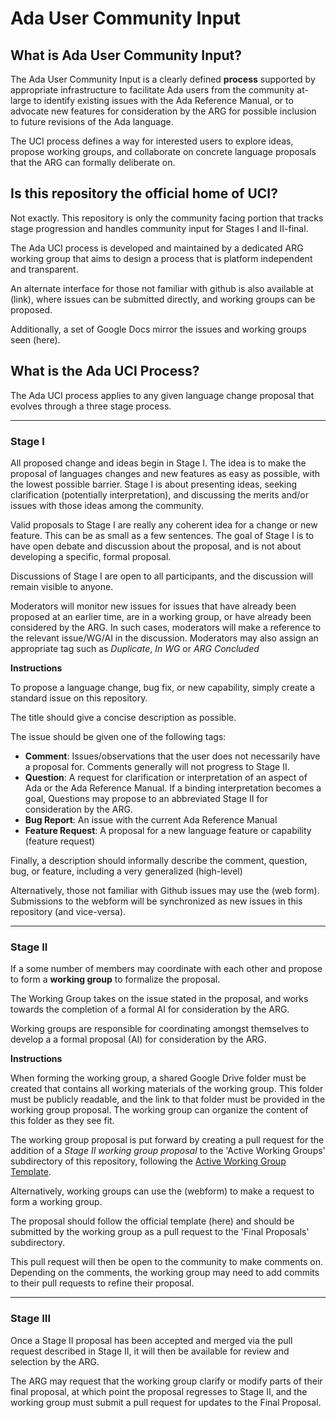 # Ada User Community Input

## What is Ada User Community Input?

The Ada User Community Input is a clearly defined **process** supported by appropriate infrastructure to facilitate Ada users from the community at-large to identify existing issues with the Ada Reference Manual, or to advocate new features for consideration by the ARG for possible inclusion to future revisions of the Ada language.

The UCI process defines a way for interested users to explore ideas, propose working groups, and collaborate on concrete language proposals that the ARG can formally deliberate on.

## Is this repository the official home of UCI?

Not exactly. This repository is only the community facing portion that tracks stage progression and handles community input for Stages I and II-final.

The Ada UCI process is developed and maintained by a dedicated ARG working group that aims to design a process that is platform independent and transparent.

An alternate interface for those not familiar with github is also available at (link), where issues can be submitted directly, and working groups can be proposed.

Additionally, a set of Google Docs mirror the issues and working groups seen (here).

## What is the Ada UCI Process?

The Ada UCI process applies to any given language change proposal that evolves through a three stage process.

---
### Stage I

All proposed change and ideas begin in Stage I. The idea is to make the proposal of languages changes and new features as easy as possible, with the lowest possible barrier. Stage I is about presenting ideas, seeking clarification (potentially interpretation), and discussing the merits and/or issues with those ideas among the community.

Valid proposals to Stage I are really any coherent idea for a change or new feature. This can be as small as a few sentences. The goal of Stage I is to have open debate and discussion about the proposal, and is not about developing a specific, formal proposal.

Discussions of Stage I are open to all participants, and the discussion will remain visible to anyone.

Moderators will monitor new issues for issues that have already been proposed at an earlier time, are in a working group, or have already been considered by the ARG. In such cases, moderators will make a reference to the relevant issue/WG/AI in the discussion. Moderators may also assign an appropriate tag such as _Duplicate_, _In WG_ or _ARG Concluded_

**Instructions**

To propose a language change, bug fix, or new capability, simply create a standard issue on this repository.

The title should give a concise description as possible.

The issue should be given one of the following tags:
* **Comment**: Issues/observations that the user does not necessarily have a proposal for. Comments generally will not progress to Stage II.
* **Question**: A request for clarification or interpretation of an aspect of Ada or the Ada Reference Manual. If a binding interpretation becomes a goal, Questions may propose to an abbreviated Stage II for consideration by the ARG.
* **Bug Report**: An issue with the current Ada Reference Manual
* **Feature Request**: A proposal for a new language feature or capability (feature request)

Finally, a description should informally describe the comment, question, bug, or feature, including a very generalized (high-level) 

Alternatively, those not familiar with Github issues may use the (web form). Submissions to the webform will be synchronized as new issues in this repository (and vice-versa).

---
### Stage II

If a some number of members may coordinate with each other and propose to form a **working group** to formalize the proposal.

The Working Group takes on the issue stated in the proposal, and works towards the completion of a formal AI for consideration by the ARG.

Working groups are responsible for coordinating amongst themselves to develop a a formal proposal (AI) for consideration by the ARG.

**Instructions**

When forming the working group, a shared Google Drive folder must be created that contains all working materials of the working group. This folder must be publicly readable, and the link to that folder must be provided in the working group proposal. The working group can organize the content of this folder as they see fit.

The working group proposal is put forward by creating a pull request for the addition of a *Stage II working group proposal* to the 'Active Working Groups' subdirectory of this repository, following the [Active Working Group Template](https://github.com/).

Alternatively, working groups can use the (webform) to make a request to form a working group.



The proposal should follow the official template (here) and should be submitted by the working group as a pull request to the 'Final Proposals' subdirectory.

This pull request will then be open to the community to make comments on. Depending on the comments, the working group may need to add commits to their pull requests to refine their proposal.


---
### Stage III

Once a Stage II proposal has been accepted and merged via the pull request described in Stage II, it will then be available for review and selection by the ARG.

The ARG may request that the working group clarify or modify parts of their final proposal, at which point the proposal regresses to Stage II, and the working group must submit a pull request for updates to the Final Proposal.
